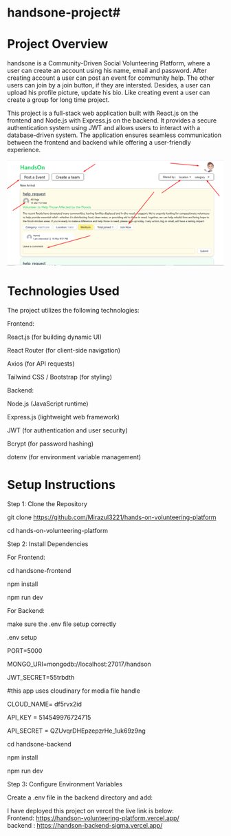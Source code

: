 # handsone-project#
Project Overview
============
handsone is a Community-Driven Social Volunteering Platform, where a user can create an account using his name, email and password.
After creating account a user can post an event for community help. The other users can join by a join button, if they are intersted.
Desides, a user can upload his profile picture, update his bio. Like creating event a user can create a group for long time project.

This project is a full-stack web application built with React.js on the frontend and Node.js with Express.js on the backend. It provides a secure authentication system using JWT and allows users to interact with a database-driven system. The application ensures seamless communication between the frontend and backend while offering a user-friendly experience.

![sample](https://raw.githubusercontent.com/Mirazul3221/hands-on-volunteering-platform/refs/heads/main/Screenshot_7.png)

Technologies Used
=================
The project utilizes the following technologies:

Frontend:

React.js (for building dynamic UI)

React Router (for client-side navigation)

Axios (for API requests)

Tailwind CSS / Bootstrap (for styling)


Backend:

Node.js (JavaScript runtime)

Express.js (lightweight web framework)

JWT (for authentication and user security)

Bcrypt (for password hashing)

dotenv (for environment variable management)



 Setup Instructions
 ===================
 Step 1: Clone the Repository

 git clone https://github.com/Mirazul3221/hands-on-volunteering-platform

 cd hands-on-volunteering-platform



Step 2: Install Dependencies

For Frontend:

cd handsone-frontend

npm install

npm run dev



For Backend:


make sure the .env file setup correctly

.env setup

PORT=5000

 MONGO_URI=mongodb://localhost:27017/handson

JWT_SECRET=55trbdth

#this app uses cloudinary for media file handle

CLOUD_NAME= df5rvx2id

API_KEY = 514549976724715

API_SECRET = QZUvqrDHEpzepzrHe_1uk69z9ng



cd handsone-backend

npm install

npm run dev


Step 3: Configure Environment Variables

Create a .env file in the backend directory and add:


I have deployed this project on vercel the live link is below:  
Frontend: https://handson-volunteering-platform.vercel.app/  
backend : https://handson-backend-sigma.vercel.app/ 
